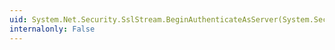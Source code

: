 ```yaml
---
uid: System.Net.Security.SslStream.BeginAuthenticateAsServer(System.Security.Cryptography.X509Certificates.X509Certificate,System.Boolean,System.Security.Authentication.SslProtocols,System.Boolean,System.AsyncCallback,System.Object)
internalonly: False
---
```

